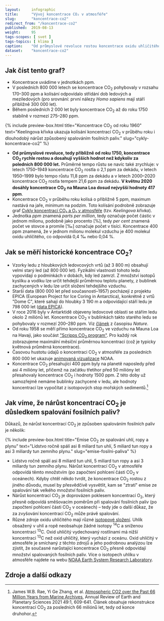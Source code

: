 ```yaml
---
layout:     infographic
title:      "Vývoj koncentrace CO₂ v atmosféře"
slug:       "koncentrace-co2"
redirect_from: "/koncentrace-co2"
published:  2019-08-13
weight:     95
tags-scopes: [ svet ]
tags-topics: [ klima ]
caption:    "Od průmyslové revoluce rostou koncentrace oxidu uhličitého vysoko nad hodnoty, které byly na planetě během posledních 800 000 let, výrazně zvyšují skleníkový efekt a způsobují globální oteplování. Data pochází z analýzy ledovcových vrtů EPICA v Antarktidě a z přímých měření na Mauna Loa na Havaji."
dataset:    "koncentrace-co2"
---
```


## Jak číst tento graf?

* Koncentrace uvádíme v jednotkách <glossary id="ppm">ppm</glossary>.
* V posledních 800 000 letech se koncentrace CO<sub>2</sub> pohybovaly v rozsahu 170–300 ppm a kolísání odpovídalo střídání dob ledových a meziledových (pro srovnání: první nálezy *Homo sapiens* mají stáří přibližně 300 000 let).
* Během posledních 2 000 let byly koncentrace CO<sub>2</sub> až do roku 1750 stabilně v rozmezí 275–280 ppm.

{% include preview-box.html
    title="Koncentrace CO<sub>2</sub> od roku 1960"
    text="Keelingova křivka ukazuja kolísání koncentrací CO<sub>2</sub> v průběhu roku i dlouhodobý nárůst způsobený spalováním fosilních paliv."
    slug="cykly-koncentrace-co2"
%}

* __Od průmyslové revoluce, tedy přibližně od roku 1750, koncentrace CO<sub>2</sub> rychle rostou a dosahují vyšších hodnot než kdykoliv za poledních 800 000 let.__ Průměrné tempo růstu se navíc také zrychluje: v letech 1750–1949 koncentrace CO<sub>2</sub> rostla o 2,1 ppm za dekádu, v letech 1950–1999 bylo tempo růstu 11,8 ppm za dekádu a v letech 2000–2020 koncentrace CO<sub>2</sub> rostla tempem 21,6 ppm za dekádu. __V květnu 2020 dosáhly koncentrace CO<sub>2</sub> na Mauna Loa dosud nejvyšší hodnoty 417 ppm__.
* Koncentrace CO<sub>2</sub> v průběhu roku kolísá o přibližně 5 ppm, maximum nastává na jaře, minimum na podzim. Toto kolísání podrobně zobrazuje graf [Cykly koncentrací CO₂ a O₂ v atmosféře](/infografiky/cykly-koncentrace-co2) (tzv. _Keelingova křivka_).
* Jednotka *ppm* znamená *parts per million*, tedy označuje počet částic v jednom milionu, podobně jako procento \[%], tedy *per cent* znamená počet ve stovce a promile \[‰] označuje počet v tisíci. Koncentrace 400 ppm znamená, že v jednom milionu molekul vzduchu je 400 molekul oxidu uhličitého, co odpovídá 0,4 ‰ nebo 0,04 %.

## Jak se měří historické koncentrace CO<sub>2</sub>?

* Vzorky ledu z hloubkových ledovcových vrtů (až 3 800 m) obsahují velmi starý led (až 800 000 let). Fyzikální vlastnosti tohoto ledu vypovídají o podmínkách v dobách, kdy led zamrzl. Z množství isotopů kyslíku a vodíku lze určit tehdejší průměrnou teplotu planety, z bublinek zachycených v ledu lze určit složení tehdejšího vzduchu.
* Starší data (800 000 let před současností–1957) pocházejí z projektu EPICA (European Project for Ice Coring in Antarctica), konkrétně z vrtů "Dome C", které sahají do hloubky 3 190 m a odpovídající stáří ledu je 798 000 let ([data EPICA](ftp://ftp.ncdc.noaa.gov/pub/data/paleo/icecore/antarctica/epica_domec/edc-co2-2008.xls)).
* V roce 2016 byly v Antarktidě objeveny ledovcové oblasti se stářím ledu okolo 2 miliónů let. Koncentrace CO<sub>2</sub> v bublinkách takto starého ledu se pohybovaly v rozmezí 200–280 ppm. Viz [článek](https://www.nature.com/articles/s41586-019-1692-3) z časopisu _Nature_.
* Od roku 1958 se měří přímo koncentrace CO<sub>2</sub> ve vzduchu na Mauna Loa na Havaji, jako součást ["Scripps CO<sub>2</sub> program"](https://scripps.ucsd.edu/programs/keelingcurve/). Pro každý rok zobrazujeme maximální měsíční průměrnou koncentraci (což je typicky květnová průměrná koncentrace).
* Časovou hustotu údajů o koncentraci CO<sub>2</sub> v atmosféře za posledních 800 000 let ukazuje [animovaná vizualizace](https://www.esrl.noaa.gov/gmd/ccgg/trends/history.html) NOAA.
* Koncentrace CO<sub>2</sub> přesahující 400 ppm byly na planetě naposledy před asi 4 milióny let, přičemž na začátku třetihor před 50 milióny let přesahovaly koncentrace  CO<sub>2</sub> i hodnoty 1500 ppm. Z této doby už samozřejmě nemáme bublinky zachycené v ledu, ale hodnoty koncentrací lze vypočítat z isotopových stop mořských sedimentů.[^1] 

## Jak víme, že nárůst koncentrací CO<sub>2</sub> je důsledkem spalování fosilních paliv?

Důkazů, že nárůst koncentrací CO<sub>2</sub> je způsoben spalováním fosilních paliv je několik:

{% include preview-box.html
    title="Emise CO<sub>2</sub> ze spalování uhlí, ropy a plynu"
    text="Lidstvo ročně spálí asi 8 miliard tun uhlí, 5 miliard tun ropy a asi 3 miliardy tun zemního plynu."
    slug="emise-fosilni-paliva"
%}

* Lidstvo ročně spálí asi 8 miliard tun uhlí, 5 miliard tun ropy a asi 3 miliardy tun zemního plynu. Nárůst koncentrací CO<sub>2</sub> v atmosféře odpovídá těmto množstvím (po započtení pohlcení části CO<sub>2</sub> v oceánech). Kdyby chtěl někdo tvrdit, že koncentrace CO<sub>2</sub> rostou z jiného důvodu, musel by přesvědčivě vysvětlit, kam se "ztratí" emise ze spalování tak velkého množství fosilních paliv.
* Nárůst koncentrací CO<sub>2</sub> je doprovázen poklesem koncentrací O<sub>2</sub>, který přesně odpovídá směšovacím poměrům při spalování fosilních paliv (po započtení pohlcení části CO<sub>2</sub> v oceánech) – tedy jde o další důkaz, že za zvyšování koncentrací CO<sub>2</sub> může právě spalování.
* Různé zdroje oxidu uhličitého mají různé [isotopové složení](https://cs.wikipedia.org/wiki/Izotopy_uhl%C3%ADku). Uhlík obsažený v uhlí a ropě neobsahuje žádné isotopy <sup>14</sup>C a sníženou koncentraci <sup>13</sup>C. Oxid uhličitý vydechovaný rostlinami má nižší koncentraci <sup>13</sup>C než oxid uhličitý, který vychází z oceánu. Oxid uhličitý v atmosféře je smíchaný z těchto zdrojů a jeho podrobnou analýzou lze zjistit, že současné narůstající koncentrace CO<sub>2</sub> přesně odpovídají množství spalovaných fosilních paliv. Více o isotopech uhlíku v atmosféře najdete na webu [NOAA Earth System Research Laboratory](https://www.esrl.noaa.gov/gmd/outreach/isotopes/mixing.html).

## Zdroje a další odkazy

[^1]: James W.B. Rae, Yi Ge Zhang, et al. [Atmospheric CO2 over the Past 66 Million Years from Marine Archives](https://www.annualreviews.org/doi/full/10.1146/annurev-earth-082420-063026), Annual Review of Earth and Planetary Sciences 2021 49:1, 609-641. Článek obsahuje rekonstrukce koncentrací CO<sub>2</sub> za posledních 66 miliónů let, tedy od konce druhohor. 
 